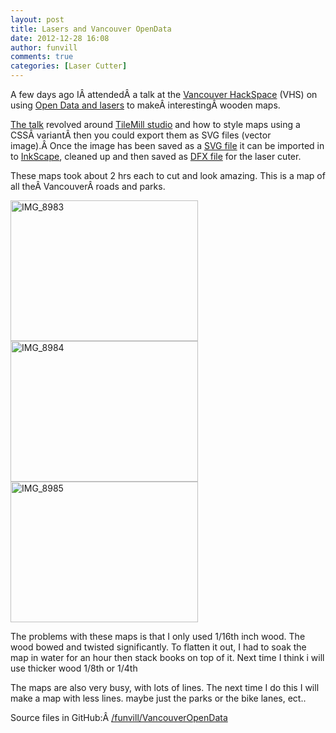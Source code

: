 ```yaml
---
layout: post
title: Lasers and Vancouver OpenData 
date: 2012-12-28 16:08
author: funvill
comments: true
categories: [Laser Cutter]
---
```

A few days ago IÂ attendedÂ a talk at the <a href="http://vancouver.hackspace.ca/wp/">Vancouver HackSpace</a> (VHS) on using <a href="http://vancouver.hackspace.ca/wp/2012/11/29/open-data-and-lasers-at-vhs-thursday-dec-13th/">Open Data and lasers</a> to makeÂ interestingÂ wooden maps.

<a href="http://denimandsteel.com/talks/polyglot/">The talk</a> revolved around <a href="http://mapbox.com/tilemill/">TileMill studio</a> and how to style maps using a CSSÂ variantÂ then you could export them as SVG files (vector image).Â Once the image has been saved as a <a href="http://en.wikipedia.org/wiki/Scalable_Vector_Graphics">SVG file</a> it can be imported in to <a href="http://inkscape.org/">InkScape</a>, cleaned up and then saved as <a href="http://en.wikipedia.org/wiki/AutoCAD_DXF">DFX file</a> for the laser cuter.

These maps took about 2 hrs each to cut and look amazing. This is a map of all theÂ VancouverÂ roads and parks.

<a href="http://www.abluestar.com/blog/wp-content/uploads/2012/12/IMG_8983.jpg"><img class="alignnone size-medium wp-image-3104" alt="IMG_8983" src="http://www.abluestar.com/blog/wp-content/uploads/2012/12/IMG_8983-300x225.jpg" width="300" height="225" /></a> <a href="http://www.abluestar.com/blog/wp-content/uploads/2012/12/IMG_8984.jpg"><img class="alignnone size-medium wp-image-3105" alt="IMG_8984" src="http://www.abluestar.com/blog/wp-content/uploads/2012/12/IMG_8984-300x225.jpg" width="300" height="225" /></a> <a href="http://www.abluestar.com/blog/wp-content/uploads/2012/12/IMG_8985.jpg"><img class="alignnone size-medium wp-image-3106" alt="IMG_8985" src="http://www.abluestar.com/blog/wp-content/uploads/2012/12/IMG_8985-300x225.jpg" width="300" height="225" /></a>

The problems with these maps is that I only used 1/16th inch wood. The wood bowed and twisted significantly. To flatten it out, I had to soak the map in water for an hour then stack books on top of it. Next time I think i will use thicker wood 1/8th or 1/4th

The maps are also very busy, with lots of lines. The next time I do this I will make a map with less lines. maybe just the parks or the bike lanes, ect..

Source files in GitHub:Â <a href="https://github.com/funvill/VancouverOpenData">/funvill/VancouverOpenData</a>
